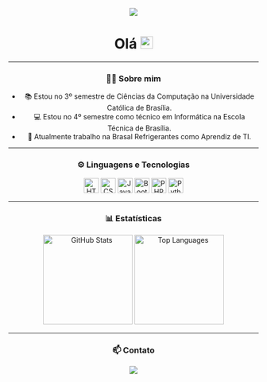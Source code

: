 <p align="center">
  <img src="https://readme-typing-svg.demolab.com/?lines=welcome%20to%20my%20profile.&font=Fira%20Code&center=true&width=600&height=50&color=f75c7e&vCenter=true&pause=1000&size=22" />
</p>


<h1 align="center">Olá <img src="https://media.giphy.com/media/hvRJCLFzcasrR4ia7z/giphy.gif" width="25px"></h1>

---

<h3 align="center">👨‍💻 Sobre mim</h3>

<ul align="center">
  <li>📚 Estou no 3º semestre de Ciências da Computação na Universidade Católica de Brasília.</li>
  <li>💻 Estou no 4º semestre como técnico em Informática na Escola Técnica de Brasília.</li>
  <li>💼 Atualmente trabalho na Brasal Refrigerantes como Aprendiz de TI.</li>
</ul>

---

<h3 align="center">⚙️ Linguagens e Tecnologias</h3>

<p align="center">
    <img alt="HTML" title="HTML" width="30px" src="https://cdn.jsdelivr.net/gh/devicons/devicon@latest/icons/html5/html5-original.svg"/>
    <img alt="CSS" title="CSS" width="30px" src="https://cdn.jsdelivr.net/gh/devicons/devicon@latest/icons/css3/css3-original.svg"/>
    <img alt="JavaScript" title="JavaScript" width="30px" src="https://cdn.jsdelivr.net/gh/devicons/devicon@latest/icons/javascript/javascript-original.svg"/>
    <img alt="Bootstrap" title="Bootstrap" width="30px" src="https://cdn.jsdelivr.net/gh/devicons/devicon@latest/icons/bootstrap/bootstrap-original.svg"/>
    <img alt="PHP" title="PHP" width="30px" src="https://cdn.jsdelivr.net/gh/devicons/devicon@latest/icons/php/php-original.svg"/>
    <img alt="Python" title="Python" width="30px" src="https://cdn.jsdelivr.net/gh/devicons/devicon@latest/icons/python/python-original.svg"/>
</p>

---

<h3 align="center">📊 Estatísticas</h3>

<p align="center">
  <img alt="GitHub Stats" height="180em" src="https://github-readme-stats.vercel.app/api?username=vitinhozy&theme=tokyonight&show_icons=true" />
  <img alt="Top Languages" height="180em" src="https://github-readme-stats.vercel.app/api/top-langs/?username=vitinhozy&theme=tokyonight&layout=compact&custom_title=Technologies&langs_count=9" />
</p>

---

<h3 align="center">📫 Contato</h3>

<p align="center">
  <a href="https://www.linkedin.com/in/victor-castro-10756a274">
    <img src="https://img.shields.io/badge/LinkedIn-0077B5?style=for-the-badge&logo=linkedin&logoColor=white" />
  </a>
</p>
